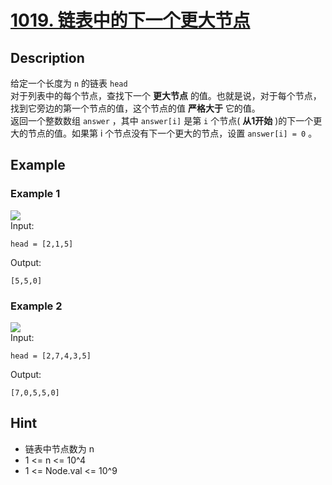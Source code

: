 # [1019. 链表中的下一个更大节点](https://leetcode.cn/problems/next-greater-node-in-linked-list/)  
## Description
给定一个长度为 `n` 的链表 `head`  
对于列表中的每个节点，查找下一个 **更大节点** 的值。也就是说，对于每个节点，找到它旁边的第一个节点的值，这个节点的值 **严格大于** 它的值。  
返回一个整数数组 `answer` ，其中 `answer[i]` 是第 `i` 个节点( **从1开始** )的下一个更大的节点的值。如果第 i 个节点没有下一个更大的节点，设置 `answer[i] = 0` 。
## Example
### Example 1
![](https://assets.leetcode.com/uploads/2021/08/05/linkedlistnext1.jpg)  
Input:  
```
head = [2,1,5]
```
Output:
```
[5,5,0]
```
### Example 2
![](https://assets.leetcode.com/uploads/2021/08/05/linkedlistnext2.jpg)  
Input:  
```
head = [2,7,4,3,5]
```
Output:
```
[7,0,5,5,0]
```
## Hint
- 链表中节点数为 n
- 1 <= n <= 10^4
- 1 <= Node.val <= 10^9
